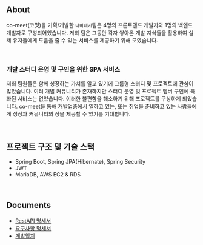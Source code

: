 
<br>

## About

co-meet(코밋)을 기획/개발한 `다마네기`팀은 4명의 프론트엔드 개발자와 1명의 백엔드 개발자로 구성되어있습니다. 저희 팀은 그동안 각자 쌓아온 개발 지식들을 활용하여 실제 유저들에게 도움을 줄 수 있는 서비스를 제공하기 위해 모였습니다.

<br>

### 개발 스터디 운영 및 구인을 위한 SPA 서비스

저희 팀원들은 함께 성장하는 가치를 알고 있기에 그룹형 스터디 및 프로젝트에 관심이 많았습니다. 여러 개발 커뮤니티가 존재하지만 스터디 운영 및 프로젝트 멤버 구인에 특화된 서비스는 없었습니다. 이러한 불편함을 해소하기 위해 프로젝트를 구상하게 되었습니다. co-meet을 통해 개발업종에서 일하고 있는, 또는 취업을 준비하고 있는 사람들에게 성장과 커뮤니티의 장을 제공할 수 있기를 기대합니다.

<br>

## 프로젝트 구조 및 기술 스택

- Spring Boot, Spring JPA(Hibernate), Spring Security
- JWT
- MariaDB, AWS EC2 & RDS

<br>

## Documents

- [RestAPI 명세서](https://docs.google.com/spreadsheets/d/14jZsVFbIVOiChAX0vDx1bMsGLhW0lYa-efDRx9FVq6Y/edit#gid=0)
- [요구사항 명세서](https://temporal-tie-650.notion.site/26ecc9e13b114ba5908cdf308a24c7fc)
- [개발일지](https://docs.google.com/spreadsheets/d/1JbBsHJf1QMLOI4wpm6DCsqqa9aH1xJd8F5Pvpjw9WPM/edit#gid=0)


